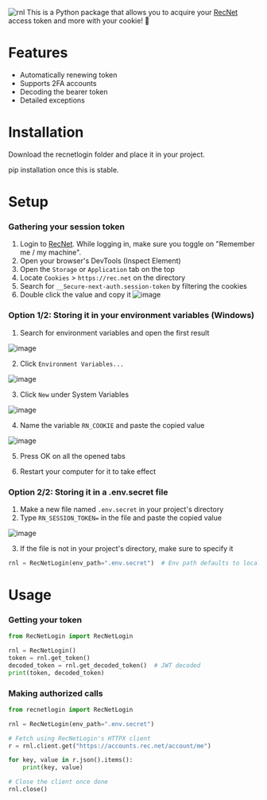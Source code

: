 ![rnl](https://github.com/Jegarde/RecNet-Login/assets/13438202/5d25fa39-6d8f-4717-82c8-619574036817)
This is a Python package that allows you to acquire your [RecNet](https://rec.net/) access token and more with your cookie! 🍪

# Features
- Automatically renewing token
- Supports 2FA accounts
- Decoding the bearer token
- Detailed exceptions

# Installation
Download the recnetlogin folder and place it in your project.

pip installation once this is stable.

# Setup
### Gathering your session token
1. Login to [RecNet](https://rec.net/). While logging in, make sure you toggle on "Remember me / my machine".
2. Open your browser's DevTools (Inspect Element)
3. Open the `Storage` or `Application` tab on the top
4. Locate `Cookies` > `https://rec.net` on the directory
5. Search for `__Secure-next-auth.session-token` by filtering the cookies
6. Double click the value and copy it 
![image](https://github.com/Jegarde/RecNet-Login/assets/13438202/0fba154d-031e-4c57-87ab-e4d5ae9c0fe1)

### Option 1/2: Storing it in your environment variables (Windows)
1. Search for environment variables and open the first result

![image](https://github.com/Jegarde/RecNet-Login/assets/13438202/c35ebeb9-de31-46ba-a264-f02138560321)

2. Click `Environment Variables...`

![image](https://github.com/Jegarde/RecNet-Login/assets/13438202/dd341365-fa90-4145-82aa-94a12f91019a)

3. Click `New` under System Variables

![image](https://github.com/Jegarde/RecNet-Login/assets/13438202/2d098f6f-145c-4232-b9ed-86000622a077)

4. Name the variable `RN_COOKIE` and paste the copied value

![image](https://github.com/Jegarde/RecNet-Login/assets/13438202/d792c266-b348-459c-b74f-dc765efc1f41)


5. Press OK on all the opened tabs

6. Restart your computer for it to take effect

### Option 2/2: Storing it in a .env.secret file
1. Make a new file named `.env.secret` in your project's directory
2. Type `RN_SESSION_TOKEN=` in the file and paste the copied value

![image](https://github.com/Jegarde/RecNet-Login/assets/13438202/8a9025ed-cb13-43d8-adaf-07a600766fca)


3. If the file is not in your project's directory, make sure to specify it
```py
rnl = RecNetLogin(env_path=".env.secret")  # Env path defaults to local directory
```

# Usage

### Getting your token
```py
from RecNetLogin import RecNetLogin

rnl = RecNetLogin()
token = rnl.get_token()
decoded_token = rnl.get_decoded_token()  # JWT decoded
print(token, decoded_token)
```

### Making authorized calls
```py
from recnetlogin import RecNetLogin

rnl = RecNetLogin(env_path=".env.secret")

# Fetch using RecNetLogin's HTTPX client
r = rnl.client.get("https://accounts.rec.net/account/me")

for key, value in r.json().items():
    print(key, value)

# Close the client once done
rnl.close()
```
